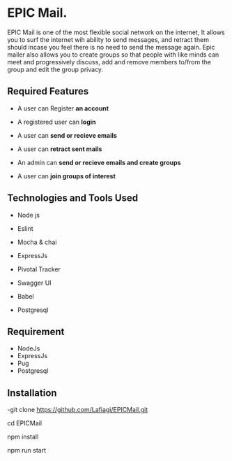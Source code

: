 # EPIC Mail.
EPIC Mail is one of the most flexible social network on the internet, It allows you to surf the internet wih ability to send messages, and retract them should incase you feel there is no need to send the message again. Epic mailer also allows you to create groups so that people with like minds can meet and progressively discuss, add and remove members to/from the group and edit the group privacy.


##  Required Features

- A user can Register **an account**

- A registered user can **login**

- A user can **send or recieve emails**

- A user can **retract sent mails**

-  An admin can **send or recieve emails and create groups**

- A user can **join groups of interest**

## Technologies and Tools Used

- Node js

- Eslint

- Mocha & chai

- ExpressJs

- Pivotal Tracker

- Swagger UI

- Babel

- Postgresql

## Requirement

- NodeJs
- ExpressJs
- Pug
- Postgresql

## Installation

-git clone https://github.com/Lafiagi/EPICMail.git

cd EPICMail

npm install

npm run start